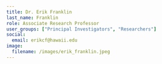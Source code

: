 ```yaml
---
title: Dr. Erik Franklin
last_name: Franklin
role: Associate Research Professor
user_groups: ["Principal Investigators", "Researchers"]
social:
  email: erikcf@hawaii.edu
image: 
  filename: /images/erik_franklin.jpeg
---
```

